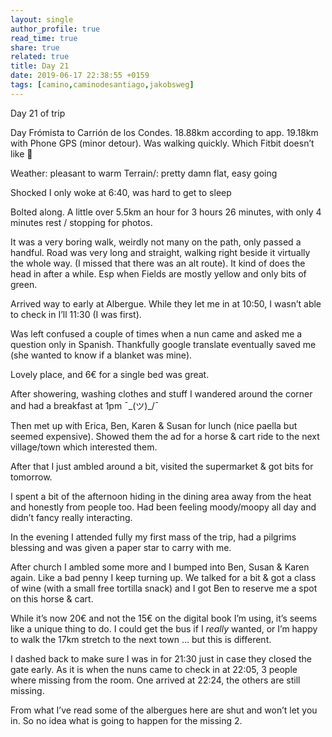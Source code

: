 ```yaml
---
layout: single
author_profile: true
read_time: true
share: true
related: true
title: Day 21
date: 2019-06-17 22:38:55 +0159
tags: [camino,caminodesantiago,jakobsweg]
---
```


Day 21 of trip 

Day Frómista to Carrión de los Condes. 18.88km according to app. 19.18km with Phone GPS (minor detour). Was walking quickly. Which Fitbit doesn’t like 🙂

Weather: pleasant to warm
Terrain/: pretty damn flat, easy going 

Shocked I only woke at 6:40, was hard to get to sleep 

Bolted along. A little over 5.5km an hour for 3 hours 26 minutes, with only 4 minutes rest / stopping for photos.

It was a very boring walk, weirdly not many on the path, only passed a handful. Road was very long and straight, walking right beside it virtually the whole way. (I missed that there was an alt route). It kind of does the head in after a while. Esp when Fields are mostly yellow and only bits of green.

Arrived way to early at Albergue. While they let me in at 10:50, I wasn’t able to check in I’ll 11:30 (I was first). 

Was left confused a couple of times when a nun came and asked me a question only in Spanish. Thankfully google translate eventually saved me (she wanted to know if a blanket was mine).

Lovely place, and 6€ for a single bed was great.

After showering, washing clothes and stuff I wandered around the corner and had a breakfast at 1pm ‪¯\_(ツ)_/¯‬ 

Then met up with Erica, Ben, Karen & Susan for lunch (nice paella but seemed expensive). Showed them the ad for a horse & cart ride to the next village/town which interested them.

After that I just ambled around a bit, visited the supermarket & got bits for tomorrow.

I spent a bit of the afternoon hiding in the dining area away from the heat and honestly from people too. Had been feeling moody/moopy all day and didn’t fancy really interacting.

In the evening I attended fully my first mass of the trip, had a pilgrims blessing and was given a paper star to carry with me.

After church I ambled some more and I bumped into Ben, Susan & Karen again. Like a bad penny I keep turning up. We talked for a bit & got a class of wine (with a small free tortilla snack) and I got Ben to reserve me a spot on this horse & cart.

While it’s now 20€ and not the 15€ on the digital book I’m using, it’s seems like a unique thing to do. I could get the bus if I _really_ wanted, or I’m happy to walk the 17km stretch to the next town … but this is different.

I dashed back to make sure I was in for 21:30 just in case they closed the gate early. As it is when the nuns came to check in at 22:05, 3 people where missing from the room. One arrived at 22:24, the others are still missing.

From what I’ve read some of the albergues here are shut and won’t let you in. So no idea what is going to happen for the missing 2.

